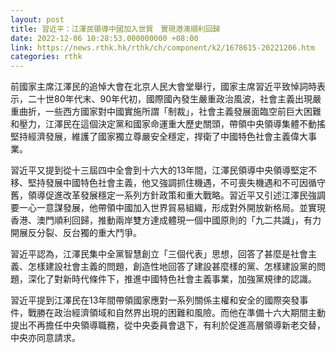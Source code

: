 ```yaml
---
layout: post
title: 習近平：江澤民領導中國加入世貿　實現港澳順利回歸
date: 2022-12-06 10:28:53.000000000 +08:00
link: https://news.rthk.hk/rthk/ch/component/k2/1678615-20221206.htm
categories: rthk
---
```


前國家主席江澤民的追悼大會在北京人民大會堂舉行，國家主席習近平致悼詞時表示，二十世80年代末、90年代初，國際國內發生嚴重政治風波，社會主義出現嚴重曲折，一些西方國家對中國實施所謂「制裁」，社會主義發展面臨空前巨大困難和壓力，江澤民在這個決定黨和國家命運重大歷史關頭，帶領中央領導集體不動搖堅持經濟發展，維護了國家獨立尊嚴安全穩定，捍衛了中國特色社會主義偉大事業。

習近平又提到從十三屆四中全會到十六大的13年間，江澤民領導中央領導堅定不移、堅持發展中國特色社會主義，他又強調抓住機遇，不可喪失機遇和不可因循守舊，領導促進改革發展穩定一系列方針政策和重大戰略。習近平又引述江澤民強調要一心一意謀發展，他帶領中國加入世界貿易組織，形成對外開放新格局。並實現香港、澳門順利回歸，推動兩岸雙方達成體現一個中國原則的「九二共識」，有力開展反分裂、反台獨的重大鬥爭。

習近平認為，江澤民集中全黨智慧創立「三個代表」思想，回答了甚麼是社會主義、怎樣建設社會主義的問題，創造性地回答了建設甚麼樣的黨、怎樣建設黨的問題，深化了對新時代條件下，推進中國特色社會主義事業，加強黨規律的認識。

習近平提到江澤民在13年間帶領國家應對一系列關係主權和安全的國際突發事件，戰勝在政治經濟領域和自然界出現的困難和風險。而他在準備十六大期間主動提出不再擔任中央領導職務，從中央委員會退下，有利於促進高層領導新老交替，中央亦同意請求。
